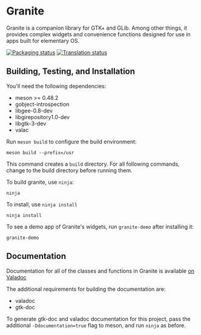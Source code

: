 # Granite
Granite is a companion library for GTK+ and GLib. Among other things, it
provides complex widgets and convenience functions designed for use in apps
built for elementary OS.

[![Packaging status](https://repology.org/badge/tiny-repos/granite.svg)](https://repology.org/metapackage/granite)
[![Translation status](https://l10n.elementary.io/widgets/desktop/granite/svg-badge.svg)](https://l10n.elementary.io/projects/desktop/granite/?utm_source=widget)


## Building, Testing, and Installation

You'll need the following dependencies:
* meson >= 0.48.2
* gobject-introspection
* libgee-0.8-dev
* libgirepository1.0-dev
* libgtk-3-dev
* valac

Run `meson build` to configure the build environment:

    meson build --prefix=/usr

This command creates a `build` directory. For all following commands, change to
the build directory before running them.

To build granite, use `ninja`:

    ninja

To install, use `ninja install`

    ninja install

To see a demo app of Granite's widgets, run `granite-demo` after installing it:

    granite-demo


## Documentation

Documentation for all of the classes and functions in Granite is available
[on Valadoc](https://valadoc.org/granite/Granite.html)

The additional requirements for building the documentation are:

* valadoc
* gtk-doc

To generate gtk-doc and valadoc documentation for this project, pass the
additional `-Ddocumentation=true` flag to meson, and run `ninja` as before.

